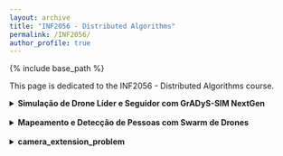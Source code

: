 ```yaml
---
layout: archive
title: "INF2056 - Distributed Algorithms"
permalink: /INF2056/
author_profile: true
---
```


{% include base_path %}

This page is dedicated to the INF2056 - Distributed Algorithms course. 



<details markdown=1>
<summary><b>Simulação de Drone Líder e Seguidor com GrADyS-SIM NextGen</b></summary>

* Neste repositório (https://github.com/sebastianquispearias/test_01_gradys-sim-nextgen), implementei uma simulação simples utilizando o framework GrADyS-SIM NextGen com o objetivo de me familiarizar com suas  funcionalidades. Na simulação, um drone líder (SquareRouteDrone) segue uma rota quadrada e transmite sua posição por meio de plugins de missão e liderança, enquanto um drone seguidor (FollowingDrone) monitora e acompanha esse líder.  É possível visualizar esse comportamento se a linha abaixo for descomentada no `drone_simulation.py`:

```builder.add_handler(VisualizationHandler(VisualizationConfiguration(x_range=(-50, 150), y_range=(-50, 150), z_range=(0, 100), open_browser=True)))```



 
</details>
<br />



<details markdown=1>
<summary><b>Mapeamento e Detecção de Pessoas com Swarm de Drones</b></summary>

A ideia central do nosso projeto é desenvolver um sistema distribuído para missões de busca e salvamento (SAR) que permita construir um mapa global com todos os pontos de interesse (POIs) detectados (neste caso, pessoas), utilizando dados capturados a bordo dos drones. Cada drone, equipado com uma câmera (como a Raspberry Pi HQ Camera) e com informações de GPS armazenadas nos metadados EXIF, processa localmente as imagens para identificar automaticamente os POIs, utilizando modelos de detecção de objetos (por exemplo, YOLO ou alternativas). Essa detecção gera um output com as coordenadas geográficas de cada pessoa encontrada, que são posteriormente compartilhadas entre todos os drones do enxame.

Inicialmente, o swarm de drones irá viajando em uma formação em "V", realizando uma rota determinada, e posteriormente (com todos os POIs já mapeados), o sistema aplicará uma função objetivo para minimizar a distância e o tempo de voo, permitindo que cada drone seja designado para visitar um ou mais pontos de interesse de maneira otimizada. Essa abordagem colaborativa evita soluções subótimas que ocorreriam se os drones operassem de forma isolada, e também otimiza os recursos durante a missão.

Um dos pontos que geram mais preocupação são as seguintes situações: se dois drones detectam a mesma pessoa, mas, devido a pequenas diferenças de tempo ou erros de medição, cada um gera coordenadas ligeiramente diferentes para esse POI. Nesta situação, em lugar de ter 1 POI, teríamos 2 POIs. Por outro lado, se um drone detecta uma vítima e outro não a detecta, o sistema pode perder a chance de registrar esse POI como válido [não estou seguro sobre o que deveria acontecer nessa situação]. Por esse motivo, assumiremos inicialmente que os POIs são fixos e, posteriormente, exploraremos soluções para não assumir necessariamente isso (talvez utilizando filtro de Kalman ou técnicas como DBSCAN).

Finalmente, estes são alguns dos papers que serão estudados e que, se for pertinente, poderão ser usados em nossa solução:

[1]Real Time Embedded Image Processing System for Points of Interest Detection for Autonomous Unmanned Aerial Vehicles – Freitas et al.

[2]Robot Swarm Navigation and Victim Detection Using Rendezvous Consensus in Search and Rescue Operations – Cardona et al.

[3]A Survey of Deep Learning Techniques for Vehicle Detection from UAV Images – Srivastava et al.

[4]Unmanned Aerial Vehicles (UAVs): Practical Aspects, Applications, Open Challenges, Security Issues, and Future Trends – Mohsan et al.

[5]Vehicle Detection from UAV Imagery with Deep Learning: A Review – Bouguettaya et al.


 
</details>
<br />



<details markdown=1>
<summary><b>camera_extension_problem</b></summary>

A ideia deste cenário é simular um enxame de drones explorando uma área quadrada L×L e recolher os IDs de cada PoI de forma coordenada, procurando maximizar o número de identificações únicas dentro do tempo de missão definido. Utilizamos a nova extensão de câmera implementada no simulador (totalmente configurável em campo de visão e alcance). Código e instruções completos em:
https://github.com/sebastianquispearias/camera_extension_problem

Mission Overview:
O objetivo é que um Exploration Quadcopter (E-QC) patrulhe sistematicamente a área, detectando PoIs não mapeados e classificando-os por níveis de urgência — fazendo uso da extensão de câmera para parametrizar alcance e visão. Em seguida, coordenamos essa descoberta com vários Visiting Quadcopters (V-QCs), que receberão as coordenadas e se mobilizarão para extrair o ID de cada PoI.

Exploration Quadcopter (E-QC):
O E-QC percorre continuamente waypoints predefinidos e, a cada segundo, chama take_picture() para capturar a cena. Ele aplica a heurística urgência ÷ distância para filtrar PoIs, armazena cada coordenada de PoI com seu timestamp de detecção e envia mensagens ASSIGN aos V-QCs contendo coordenada, urgência e hora da detecção.

Visiting Quadcopters (V-QCs):
Os V-QCs deambularão aleatoriamente até preencherem next2visit. Ao chegar a cada coordenada, comparam posições com uma tolerância mínima, coletam o ID do PoI e retornam ao explorador via DELIVER. Se o buffer ficar vazio, retomam automaticamente o roaming.

Além dessas funcionalidades, implementei registro de timestamps em cada detecção (para análise de latências) e contagem de visitas redundantes (para medir quantas vezes um mesmo PoI é processado e ajustar a eficiência da coordenação).

 
</details>
<br />
